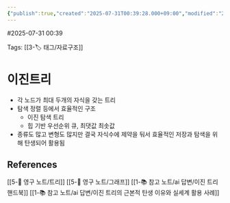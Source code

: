 ```yaml
---
{"publish":true,"created":"2025-07-31T00:39:28.000+09:00","modified":"2025-08-06T21:03:23.259+09:00","cssclasses":""}
---
```


#2025-07-31 00:39

Tags: [[3-🏷️ 태그/자료구조]]

# 이진트리
- 각 노드가 최대 두개의 자식을 갖는 트리
- 탐색 정렬 등에서 효율적인 구조
	- 이진 탐색 트리
	- 힙 기반 우선순위 큐, 최댓값 최솟값
- 종류도 많고 변형도 많지만 결국 자식수에 제약을 둬서 효율적인 저장과 탐색을 위해 탄생되어 활용됨 

## References
 [[5-💎 영구 노트/트리]]
 [[5-💎 영구 노트/그래프]]
 [[1-📚 참고 노트/ai 답변/이진 트리 핸드북]]
 [[1-📚 참고 노트/ai 답변/이진 트리의 근본적 탄생 이유와 실세계 활용 사례]]